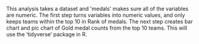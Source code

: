 This analysis takes a dataset and 'medals' makes sure all of the variables are numeric. The first step turns variables into numeric values, and only keeps teams within the top 10 in Rank of medals. The next step creates bar chart and pic chart of Gold medal counts from the top 10 teams. This will use the ‘tidyverse’ package in R.
